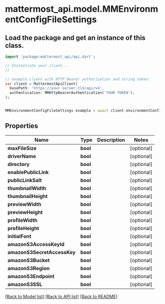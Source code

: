 # mattermost_api.model.MMEnvironmentConfigFileSettings

## Load the package and get an instance of this class.
```dart
import 'package:mattermost_api/api.dart';

// Instantiate your client...
//

// example client with HTTP Bearer authorization and string token:
var client = MattermostApiClient(
  basePath: 'https://your-server.tld/api/v4',
  authentication: MMHttpBearerAuthentication('YOUR TOKEN'),
);


MMEnvironmentConfigFileSettings example = await client.environmentConfigFileSettings.FUNCTION_THAT_RETURNS_THIS_CLASS();

```

## Properties
Name | Type | Description | Notes
------------ | ------------- | ------------- | -------------
**maxFileSize** | **bool** |  | [optional] 
**driverName** | **bool** |  | [optional] 
**directory** | **bool** |  | [optional] 
**enablePublicLink** | **bool** |  | [optional] 
**publicLinkSalt** | **bool** |  | [optional] 
**thumbnailWidth** | **bool** |  | [optional] 
**thumbnailHeight** | **bool** |  | [optional] 
**previewWidth** | **bool** |  | [optional] 
**previewHeight** | **bool** |  | [optional] 
**profileWidth** | **bool** |  | [optional] 
**profileHeight** | **bool** |  | [optional] 
**initialFont** | **bool** |  | [optional] 
**amazonS3AccessKeyId** | **bool** |  | [optional] 
**amazonS3SecretAccessKey** | **bool** |  | [optional] 
**amazonS3Bucket** | **bool** |  | [optional] 
**amazonS3Region** | **bool** |  | [optional] 
**amazonS3Endpoint** | **bool** |  | [optional] 
**amazonS3SSL** | **bool** |  | [optional] 

[[Back to Model list]](../GENERATED_README.md#documentation-for-models) [[Back to API list]](../GENERATED_README.md#documentation-for-api-endpoints) [[Back to README]](../GENERATED_README.md)


